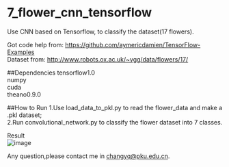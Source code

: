 
# 7_flower_cnn_tensorflow

Use CNN based on Tensorflow, to classify the dataset(17 flowers).

Got code help from: https://github.com/aymericdamien/TensorFlow-Examples<br />
Dataset from: http://www.robots.ox.ac.uk/~vgg/data/flowers/17/<br />

##Dependencies
tensorflow1.0<br />
numpy<br />
cuda<br />
theano0.9.0<br />

##How to Run
1.Use load_data_to_pkl.py to read the flower_data and make a .pkl dataset;<br />
2.Run convolutional_network.py to classify the flower dataset into 7 classes.<br />

Result<br />
![image](https://github.com/changyq12/7_flower_cnn_tensorflow/raw/master/result.jpg)<br />

Any question,please contact me in changyq@pku.edu.cn.<br />
